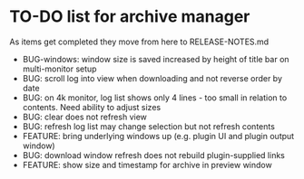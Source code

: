 # TO-DO list for archive manager

As items get completed they move from here to RELEASE-NOTES.md

- BUG-windows: window size is saved increased by height of title bar on multi-monitor setup
- BUG: scroll log into view when downloading and not reverse order by date
- BUG: on 4k monitor, log list shows only 4 lines - too small in relation to contents. Need ability to adjust sizes
- BUG: clear does not refresh view
- BUG: refresh log list may change selection but not refresh contents
- FEATURE: bring underlying windows up (e.g. plugin UI and plugin output window)
- BUG: download window refresh does not rebuild plugin-supplied links
- FEATURE: show size and timestamp for archive in preview window
